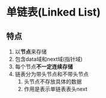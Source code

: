 # 单链表(Linked List)

## 特点

1. 以**节点**来存储
2. 包含data域和next域(指针域)
3. 每个节点**不一定连续存储**
4. 链表分为带头节点和不带头节点
   1. 头节点不存放具体的数据
   2. 作用是表示单链表表头next